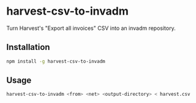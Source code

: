 # harvest-csv-to-invadm
Turn Harvest's "Export all invoices" CSV into an invadm repository.

## Installation
```sh
npm install -g harvest-csv-to-invadm
```

## Usage
```sh
harvest-csv-to-invadm <from> <net> <output-directory> < harvest.csv
```
